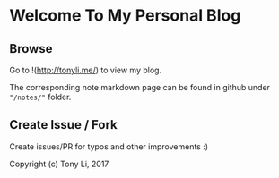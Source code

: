 # Welcome To My Personal Blog

## Browse

Go to !(http://tonyli.me/) to view my blog.

The corresponding note markdown page can be found in github under `"/notes/"` folder.

## Create Issue / Fork

Create issues/PR for typos and other improvements :)

Copyright (c) Tony Li, 2017
